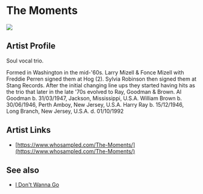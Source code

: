 # The Moments

![](../../asssets/artists/The_Moments.png)

## Artist Profile

Soul vocal trio.

Formed in Washington in the mid-'60s. Larry Mizell &amp; Fonce Mizell with Freddie Perren signed them at Hog (2). Sylvia Robinson then signed them at Stang Records. After the initial changing line ups they started having hits as the trio that later in the late '70s evolved to Ray, Goodman &amp; Brown.
Al Goodman b. 31/03/1947, Jackson, Mississippi, U.S.A.
William Brown b. 30/06/1946, Perth Amboy, New Jersey, U.S.A.
Harry Ray b. 15/12/1946, Long Branch, New Jersey, U.S.A. 
d. 01/10/1992

## Artist Links

- [https://www.whosampled.com/The-Moments/](https://www.whosampled.com/The-Moments/)


## See also

- [I Don't Wanna Go](The_Moments-I_Dont_Wanna_Go.md)
